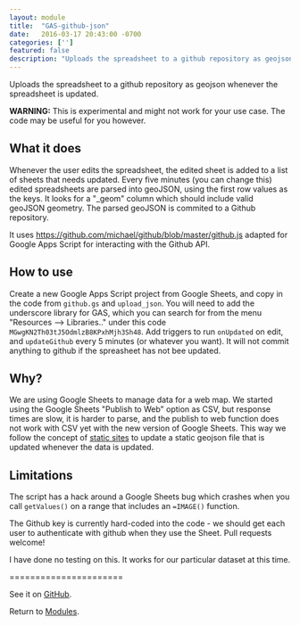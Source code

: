 ```yaml
---
layout: module
title:  "GAS-github-json"
date:   2016-03-17 20:43:00 -0700
categories: ['']
featured: false
description: "Uploads the spreadsheet to a github repository as geojson whenever the spreadsheet is updated."
---
```



Uploads the spreadsheet to a github repository as geojson whenever the spreadsheet is updated.

**WARNING:** This is experimental and might not work for your use case. The code may be useful for you however.

## What it does

Whenever the user edits the spreadsheet, the edited sheet is added to a list of sheets that needs updated. Every five minutes (you can change this) edited spreadsheets are parsed into geoJSON, using the first row values as the keys. It looks for a "_geom" column which should include valid geoJSON geometry. The parsed geoJSON is commited to a Github repository.

It uses https://github.com/michael/github/blob/master/github.js adapted for Google Apps Script for interacting with the Github API.

## How to use

Create a new Google Apps Script project from Google Sheets, and copy in the code from `github.gs` and `upload_json`. You will need to add the underscore library for GAS, which you can search for from the menu "Resources --> Libraries.." under this code `MGwgKN2Th03tJ5OdmlzB8KPxhMjh3Sh48`. Add triggers to run `onUpdated` on edit, and `updateGithub` every 5 minutes (or whatever you want). It will not commit anything to github if the spreasheet has not bee updated.

## Why?

We are using Google Sheets to manage data for a web map. We started using the Google Sheets "Publish to Web" option as CSV, but response times are slow, it is harder to parse, and the publish to web function does not work with CSV yet with the new version of Google Sheets. This way we follow the concept of [static sites](http://developmentseed.org/blog/2012/07/27/build-cms-free-websites/) to update a static geojson file that is updated whenever the data is updated.

## Limitations

The script has a hack around a Google Sheets bug which crashes when you call `getValues()` on a range that includes an `=IMAGE()` function.

The Github key is currently hard-coded into the code - we should get each user to authenticate with github when they use the Sheet. Pull requests welcome!

I have done no testing on this. It works for our particular dataset at this time.



======================

See it on [GitHub](https://github.com/digidem/GAS-github-json).

Return to [Modules](/modules).